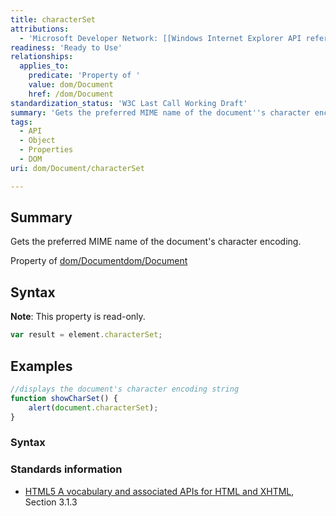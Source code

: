 ```yaml
---
title: characterSet
attributions:
  - 'Microsoft Developer Network: [[Windows Internet Explorer API reference](http://msdn.microsoft.com/en-us/library/ie/hh828809%28v=vs.85%29.aspx) Article]'
readiness: 'Ready to Use'
relationships:
  applies_to:
    predicate: 'Property of '
    value: dom/Document
    href: /dom/Document
standardization_status: 'W3C Last Call Working Draft'
summary: 'Gets the preferred MIME name of the document''s character encoding.'
tags:
  - API
  - Object
  - Properties
  - DOM
uri: dom/Document/characterSet

---
```

## Summary

Gets the preferred MIME name of the document's character encoding.

Property of [dom/Document](/dom/Document)[dom/Document](/dom/Document)

## Syntax

**Note**: This property is read-only.

``` js
var result = element.characterSet;
```

## Examples

``` js
//displays the document's character encoding string
function showCharSet() {
    alert(document.characterSet);
}
```

### Syntax

### Standards information

-   [HTML5 A vocabulary and associated APIs for HTML and XHTML](http://go.microsoft.com/fwlink/p/?linkid=221374), Section 3.1.3
